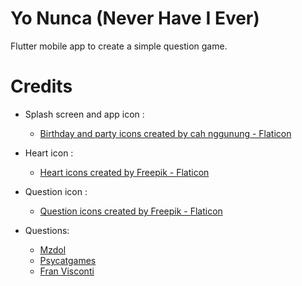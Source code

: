 # Yo Nunca (Never Have I Ever)

Flutter mobile app to create a simple question game.

# Credits
- Splash screen and app icon :
  - [Birthday and party icons created by cah nggunung - Flaticon](https://www.flaticon.com/free-icons/birthday-and-party)

- Heart icon :
  - [Heart icons created by Freepik - Flaticon](https://www.flaticon.com/free-icons/heart)

- Question icon :
  - [Question icons created by Freepik - Flaticon](https://www.flaticon.com/free-icons/question)

- Questions:
  - [Mzdol](https://www.mdzol.com/sociedad/2021/3/10/yo-nunca-70-ideas-de-preguntas-para-jugar-con-tus-amigos-144225.html)
  - [Psycatgames](https://psycatgames.com/es/magazine/party-games/never-ever/)
  - [Fran Visconti](https://www.instagram.com/franvisconti)
